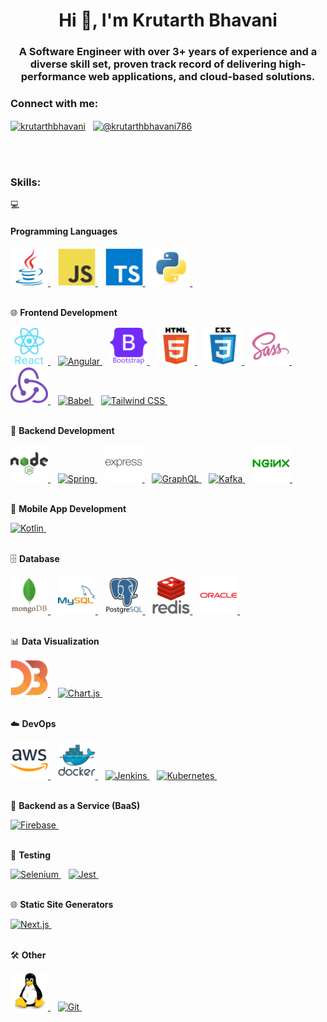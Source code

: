 <h1 align="center">Hi 👋, I'm Krutarth Bhavani</h1>
<h3 align="center">A Software Engineer with over 3+ years of experience and a diverse skill set, proven track record of delivering high-performance web applications, and cloud-based solutions.</h3>

<h3 align="left">Connect with me:</h3>
<p align="left">
<a href="https://linkedin.com/in/krutarthbhavani" target="blank"><img align="center" src="https://raw.githubusercontent.com/rahuldkjain/github-profile-readme-generator/master/src/images/icons/Social/linked-in-alt.svg" alt="krutarthbhavani" height="60" width="60" /></a>&nbsp&nbsp
<a href="https://medium.com/@krutarthbhavani786" target="blank"><img align="center" src="https://raw.githubusercontent.com/rahuldkjain/github-profile-readme-generator/master/src/images/icons/Social/medium.svg" alt="@krutarthbhavani786" height="60" width="60" /></a>
</p>

</br>
</br>
<h3 align="left">Skills:</h3>
💻 <h4><b>Programming Languages</h4></b>
<p align="left"> 
<a href="https://www.java.com" target="_blank" rel="noreferrer"> <img src="https://raw.githubusercontent.com/devicons/devicon/master/icons/java/java-original.svg" alt="Java" width="60" height="60"/> </a>&nbsp&nbsp
<a href="https://developer.mozilla.org/en-US/docs/Web/JavaScript" target="_blank" rel="noreferrer"> <img src="https://raw.githubusercontent.com/devicons/devicon/master/icons/javascript/javascript-original.svg" alt="JavaScript" width="60" height="60"/> </a> &nbsp&nbsp
<a href="https://www.typescriptlang.org/" target="_blank" rel="noreferrer"> <img src="https://raw.githubusercontent.com/devicons/devicon/master/icons/typescript/typescript-original.svg" alt="TypeScript" width="60" height="60"/> </a>&nbsp&nbsp
<a href="https://www.python.org" target="_blank" rel="noreferrer"> <img src="https://raw.githubusercontent.com/devicons/devicon/master/icons/python/python-original.svg" alt="Python" width="60" height="60"/> </a> &nbsp&nbsp
</p>
</br>
🌐 <b>Frontend Development</b>
<p align="left">
<a href="https://reactjs.org/" target="_blank" rel="noreferrer"> <img src="https://raw.githubusercontent.com/devicons/devicon/master/icons/react/react-original-wordmark.svg" alt="React" width="60" height="60"/> </a>&nbsp&nbsp
<a href="https://angular.io" target="_blank" rel="noreferrer"> <img src="https://angular.io/assets/images/logos/angular/angular.svg" alt="Angular" width="60" height="60"/> </a>&nbsp&nbsp
<a href="https://getbootstrap.com" target="_blank" rel="noreferrer"> <img src="https://raw.githubusercontent.com/devicons/devicon/master/icons/bootstrap/bootstrap-plain-wordmark.svg" alt="Bootstrap" width="60" height="60"/> </a>&nbsp&nbsp
<a href="https://www.w3.org/html/" target="_blank" rel="noreferrer"> <img src="https://raw.githubusercontent.com/devicons/devicon/master/icons/html5/html5-original-wordmark.svg" alt="HTML5" width="60" height="60"/> </a> &nbsp&nbsp
<a href="https://www.w3schools.com/css/" target="_blank" rel="noreferrer"> <img src="https://raw.githubusercontent.com/devicons/devicon/master/icons/css3/css3-original-wordmark.svg" alt="CSS3" width="60" height="60"/> </a> &nbsp&nbsp
<a href="https://sass-lang.com" target="_blank" rel="noreferrer"> <img src="https://raw.githubusercontent.com/devicons/devicon/master/icons/sass/sass-original.svg" alt="Sass" width="60" height="60"/> </a>&nbsp&nbsp
<a href="https://redux.js.org" target="_blank" rel="noreferrer"> <img src="https://raw.githubusercontent.com/devicons/devicon/master/icons/redux/redux-original.svg" alt="Redux" width="60" height="60"/> </a>&nbsp&nbsp
<a href="https://babeljs.io/" target="_blank" rel="noreferrer"> <img src="https://www.vectorlogo.zone/logos/babeljs/babeljs-icon.svg" alt="Babel" width="60" height="60"/> </a>&nbsp&nbsp
<a href="https://tailwindcss.com/" target="_blank" rel="noreferrer"> <img src="https://www.vectorlogo.zone/logos/tailwindcss/tailwindcss-icon.svg" alt="Tailwind CSS" width="60" height="60"/> </a>&nbsp&nbsp
</p>
</br>
🚀 <b> Backend Development</b>
<p align="left"> 
<a href="https://nodejs.org" target="_blank" rel="noreferrer"> <img src="https://raw.githubusercontent.com/devicons/devicon/master/icons/nodejs/nodejs-original-wordmark.svg" alt="Node.js" width="60" height="60"/> </a>&nbsp&nbsp
<a href="https://spring.io/" target="_blank" rel="noreferrer"> <img src="https://www.vectorlogo.zone/logos/springio/springio-icon.svg" alt="Spring" width="60" height="60"/> </a>&nbsp&nbsp
<a href="https://expressjs.com" target="_blank" rel="noreferrer"> <img src="https://raw.githubusercontent.com/devicons/devicon/master/icons/express/express-original-wordmark.svg" alt="Express.js" width="60" height="60"/> </a>&nbsp&nbsp
<a href="https://graphql.org" target="_blank" rel="noreferrer"> <img src="https://www.vectorlogo.zone/logos/graphql/graphql-icon.svg" alt="GraphQL" width="60" height="60"/> </a>&nbsp&nbsp
<a href="https://kafka.apache.org/" target="_blank" rel="noreferrer"> <img src="https://www.vectorlogo.zone/logos/apache_kafka/apache_kafka-icon.svg" alt="Kafka" width="60" height="60"/> </a>&nbsp&nbsp
<a href="https://www.nginx.com" target="_blank" rel="noreferrer"> <img src="https://raw.githubusercontent.com/devicons/devicon/master/icons/nginx/nginx-original.svg" alt="NGINX" width="60" height="60"/> </a>&nbsp&nbsp
</p>
</br>
📱 <b>Mobile App Development</b>
<p align="left"> 
<a href="https://kotlinlang.org" target="_blank" rel="noreferrer"> <img src="https://www.vectorlogo.zone/logos/kotlinlang/kotlinlang-icon.svg" alt="Kotlin" width="60" height="60"/> </a> &nbsp&nbsp
</p>
</br>
🗄️ <b>Database</b>
<p align="left">
<a href="https://www.mongodb.com/" target="_blank" rel="noreferrer"> <img src="https://raw.githubusercontent.com/devicons/devicon/master/icons/mongodb/mongodb-original-wordmark.svg" alt="MongoDB" width="60" height="60"/> </a>&nbsp&nbsp
<a href="https://www.mysql.com/" target="_blank" rel="noreferrer"> <img src="https://raw.githubusercontent.com/devicons/devicon/master/icons/mysql/mysql-original-wordmark.svg" alt="MySQL" width="60" height="60"/> </a>&nbsp&nbsp
<a href="https://www.postgresql.org" target="_blank" rel="noreferrer"> <img src="https://raw.githubusercontent.com/devicons/devicon/master/icons/postgresql/postgresql-original-wordmark.svg" alt="PostgreSQL" width="60" height="60"/> </a>&nbsp&nbsp
<a href="https://redis.io" target="_blank" rel="noreferrer"> <img src="https://raw.githubusercontent.com/devicons/devicon/master/icons/redis/redis-original-wordmark.svg" alt="Redis" width="60" height="60"/> </a>&nbsp&nbsp
<a href="https://www.oracle.com/" target="_blank" rel="noreferrer"> <img src="https://raw.githubusercontent.com/devicons/devicon/master/icons/oracle/oracle-original.svg" alt="Oracle" width="60" height="60"/> </a>&nbsp&nbsp
</p>
</br>
📊 <b>Data Visualization</b>
<p align="left">
<a href="https://d3js.org/" target="_blank" rel="noreferrer"> <img src="https://raw.githubusercontent.com/devicons/devicon/master/icons/d3js/d3js-original.svg" alt="D3.js" width="60" height="60"/> </a>&nbsp&nbsp 
<a href="https://www.chartjs.org" target="_blank" rel="noreferrer"> <img src="https://www.chartjs.org/media/logo-title.svg" alt="Chart.js" width="60" height="60"/> </a>&nbsp&nbsp
</p>
</br>
☁️ <b>DevOps</b>
<p align="left"> 
<a href="https://aws.amazon.com" target="_blank" rel="noreferrer"> <img src="https://raw.githubusercontent.com/devicons/devicon/master/icons/amazonwebservices/amazonwebservices-original-wordmark.svg" alt="AWS" width="60" height="60"/> </a>&nbsp&nbsp 
<a href="https://www.docker.com/" target="_blank" rel="noreferrer"> <img src="https://raw.githubusercontent.com/devicons/devicon/master/icons/docker/docker-original-wordmark.svg" alt="Docker" width="60" height="60"/> </a>&nbsp&nbsp 
<a href="https://www.jenkins.io" target="_blank" rel="noreferrer"> <img src="https://www.vectorlogo.zone/logos/jenkins/jenkins-icon.svg" alt="Jenkins" width="60" height="60"/> </a>&nbsp&nbsp
<a href="https://kubernetes.io" target="_blank" rel="noreferrer"> <img src="https://www.vectorlogo.zone/logos/kubernetes/kubernetes-icon.svg" alt="Kubernetes" width="60" height="60"/> </a>&nbsp&nbsp
</p>
</br>
🔧 <b>Backend as a Service (BaaS)</b>
<p align="left"> 
<a href="https://firebase.google.com/" target="_blank" rel="noreferrer"> <img src="https://www.vectorlogo.zone/logos/firebase/firebase-icon.svg" alt="Firebase" width="60" height="60"/> </a>&nbsp&nbsp 
</p>
</br>
🧪 <b>Testing</b>
<p align="left"> 
<a href="https://www.selenium.dev" target="_blank" rel="noreferrer"> <img src="https://raw.githubusercontent.com/detain/svg-logos/780f25886640cef088af994181646db2f6b1a3f8/svg/selenium-logo.svg" alt="Selenium" width="60" height="60"/> </a>&nbsp&nbsp
<a href="https://jestjs.io" target="_blank" rel="noreferrer"> <img src="https://www.vectorlogo.zone/logos/jestjsio/jestjsio-icon.svg" alt="Jest" width="60" height="60"/> </a>&nbsp&nbsp 
</p>
</br>
🌐 <b>Static Site Generators</b>
<p align="left">
<a href="https://nextjs.org/" target="_blank" rel="noreferrer"> <img src="https://cdn.worldvectorlogo.com/logos/nextjs-2.svg" alt="Next.js" width="60" height="60"/> </a>&nbsp&nbsp
</p>
</br>
🛠️ <b>Other</b>
<p align="left">
<a href="https://www.linux.org/" target="_blank" rel="noreferrer"> <img src="https://raw.githubusercontent.com/devicons/devicon/master/icons/linux/linux-original.svg" alt="Linux" width="60" height="60"/> </a>&nbsp&nbsp 
<a href="https://git-scm.com/" target="_blank" rel="noreferrer"> <img src="https://www.vectorlogo.zone/logos/git-scm/git-scm-icon.svg" alt="Git" width="60" height="60"/> </a>&nbsp&nbsp 
</p>
